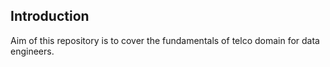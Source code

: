## Introduction

Aim of this repository is to cover the fundamentals of telco domain for data engineers. 


